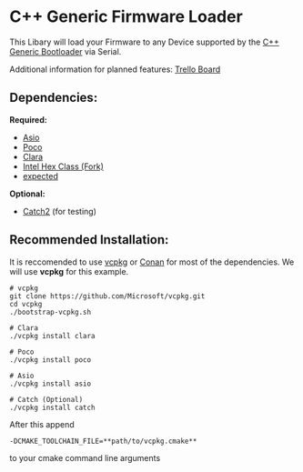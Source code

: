 # C++ Generic Firmware Loader

This Libary will load your Firmware to any Device supported by the 
[C++ Generic Bootloader](https://github.com/SetZero/avr-cpp-bootloader) via Serial.

Additional information for planned features: [Trello Board](https://trello.com/b/vcsWHWL1/firmware-loader)

## Dependencies:

**Required:**
* [Asio](https://think-async.com/Asio/)
* [Poco](https://pocoproject.org/)
* [Clara](https://github.com/catchorg/Clara)
* [Intel Hex Class (Fork)](https://github.com/SetZero/Intel-HEX-Class)
* [expected](https://github.com/TartanLlama/expected)

**Optional:**
* [Catch2](https://github.com/catchorg/Catch2) (for testing)

## Recommended Installation:

It is reccomended to use [vcpkg](https://github.com/microsoft/vcpkg/) or [Conan](https://conan.io/) for most of the dependencies.
We will use **vcpkg** for this example.

```
# vcpkg
git clone https://github.com/Microsoft/vcpkg.git
cd vcpkg
./bootstrap-vcpkg.sh

# Clara
./vcpkg install clara

# Poco
./vcpkg install poco

# Asio
./vcpkg install asio

# Catch (Optional)
./vcpkg install catch
```

After this append 
```
-DCMAKE_TOOLCHAIN_FILE=**path/to/vcpkg.cmake**
```
to your cmake command line arguments
